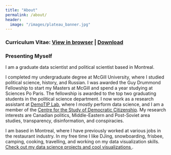 ```yaml
---
title: "About"
permalink: /about/
header:
  image: "/images/plateau_banner.jpg"
---
```


### Curriculum Vitae: <a href="/files/CV_TimRoy_Public_July2020.pdf" target="_blank" >View in browser</a> | <a href="/files/TimRoy_CV_2019.pdf" download> Download</a>  

### Presenting Myself
I am a graduate data scientist and political scientist based in Montreal. 

I completed my undergraduate degree at McGill University, where I studied political science, history, and Russian. I was awarded the Guy Drummond Fellowship to start my Masters at McGill and spend a year studying at Sciences Po Paris. The fellowship is awarded to the top two graduating students in the political science department. I now work as a research assistant at <a href="http://www.aaronerlich.com/demotip-laboratory"> DemoTIP Lab</a>, where I mostly perform data science, and I am a member of the <a href="https://csdc-cecd.ca/"> Centre for the Study of Democratic Citizenship</a>. My research interests are Canadian politics, Middle-Eastern and Post-Soviet area studies, transparency, disinformation, and conspiracies. 

I am based in Montreal, where I have previously worked at various jobs in the restaurant industry. In my free time I like DJing, snowboarding, frisbee, camping, cooking, travelling, and working on my data visualization skills. <a href="/data-science"> Check out my data science projects and cool visualizations </a>.
